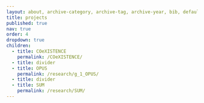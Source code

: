 ```yaml
---
layout: about, archive-category, archive-tag, archive-year, bib, default, distill, none, page, post
title: projects
published: true
nav: true
order: 4
dropdown: true
children:
  - title: COeXISTENCE
    permalink: /COeXISTENCE/
  - title: divider
  - title: OPUS
    permalink: /research/g_1_OPUS/
  - title: divider
  - title: SUM
    permalink: /research/SUM/
---
```

